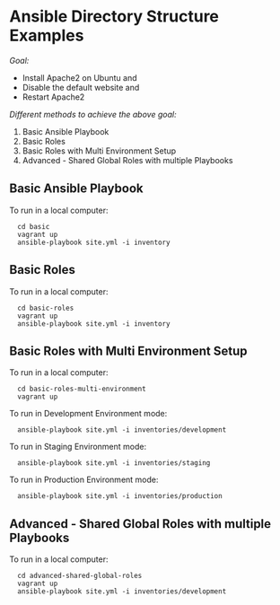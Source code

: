 Ansible Directory Structure Examples
====================================

*Goal:*

- Install Apache2 on Ubuntu and 
- Disable the default website and 
- Restart Apache2

*Different methods to achieve the above goal:*

1. Basic Ansible Playbook
2. Basic Roles
3. Basic Roles with Multi Environment Setup
4. Advanced - Shared Global Roles with multiple Playbooks

Basic Ansible Playbook
---------------------

To run in a local computer:

```
  cd basic
  vagrant up
  ansible-playbook site.yml -i inventory
```

Basic Roles
---------------------

To run in a local computer:

```
  cd basic-roles
  vagrant up
  ansible-playbook site.yml -i inventory
```

Basic Roles with Multi Environment Setup
---------------------------------------

To run in a local computer:

```
  cd basic-roles-multi-environment
  vagrant up
```

To run in Development Environment mode:

```
  ansible-playbook site.yml -i inventories/development
```

To run in Staging Environment mode:

```
  ansible-playbook site.yml -i inventories/staging
```

To run in Production Environment mode:

```
  ansible-playbook site.yml -i inventories/production
```

Advanced - Shared Global Roles with multiple Playbooks
------------------------------------------------------

To run in a local computer:

```
  cd advanced-shared-global-roles
  vagrant up
  ansible-playbook site.yml -i inventories/development
```


